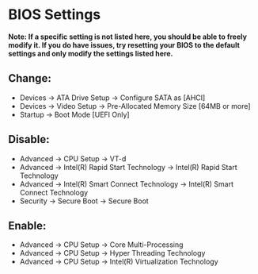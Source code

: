 # **BIOS Settings**

**Note: If a specific setting is not listed here, you should be able to freely modify it. If you do have issues, try resetting your BIOS to the default settings and only modify the settings listed here.**

## **Change:**
- Devices -> ATA Drive Setup -> Configure SATA as [AHCI]
- Devices -> Video Setup -> Pre-Allocated Memory Size [64MB or more]
- Startup -> Boot Mode [UEFI Only]

## **Disable:**
- Advanced -> CPU Setup -> VT-d
- Advanced -> Intel(R) Rapid Start Technology -> Intel(R) Rapid Start Technology
- Advanced -> Intel(R) Smart Connect Technology -> Intel(R) Smart Connect Technology
- Security -> Secure Boot -> Secure Boot

## **Enable:**
- Advanced -> CPU Setup -> Core Multi-Processing
- Advanced -> CPU Setup -> Hyper Threading Technology
- Advanced -> CPU Setup -> Intel(R) Virtualization Technology
